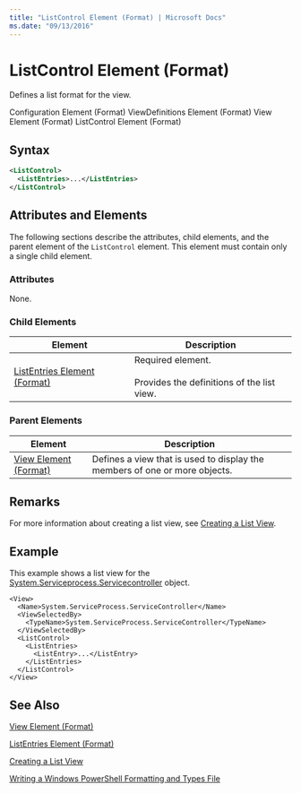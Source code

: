```yaml
---
title: "ListControl Element (Format) | Microsoft Docs"
ms.date: "09/13/2016"
---
```

# ListControl Element (Format)

Defines a list format for the view.

Configuration Element (Format)
ViewDefinitions Element (Format)
View Element (Format)
ListControl Element (Format)

## Syntax

```xml
<ListControl>
  <ListEntries>...</ListEntries>
</ListControl>

```

## Attributes and Elements

The following sections describe the attributes, child elements, and the parent element of the `ListControl` element. This element must contain only a single child element.

### Attributes

None.

### Child Elements

|Element|Description|
|-------------|-----------------|
|[ListEntries Element (Format)](./listentries-element-for-listcontrol-format.md)|Required element.<br /><br /> Provides the definitions of the list view.|

### Parent Elements

|Element|Description|
|-------------|-----------------|
|[View Element (Format)](./view-element-format.md)|Defines a view that is used to display the members of one or more objects.|

## Remarks

For more information about creating a list view, see [Creating a List View](./creating-a-list-view.md).

## Example

This example shows a list view for the [System.Serviceprocess.Servicecontroller](/dotnet/api/System.ServiceProcess.ServiceController) object.

```
<View>
  <Name>System.ServiceProcess.ServiceController</Name>
  <ViewSelectedBy>
    <TypeName>System.ServiceProcess.ServiceController</TypeName>
  </ViewSelectedBy>
  <ListControl>
    <ListEntries>
      <ListEntry>...</ListEntry>
    </ListEntries>
  </ListControl>
</View>
```

## See Also

[View Element (Format)](./view-element-format.md)

[ListEntries Element (Format)](./listentries-element-for-listcontrol-format.md)

[Creating a List View](./creating-a-list-view.md)

[Writing a Windows PowerShell Formatting and Types File](./writing-a-powershell-formatting-file.md)
